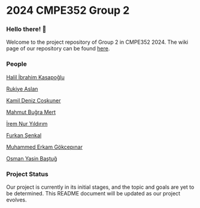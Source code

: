 # 2024 CMPE352 Group 2

### Hello there! 👋

Welcome to the project repository of Group 2 in CMPE352 2024. The wiki page of our repository can be found [here](https://github.com/bounswe/bounswe2024group2/wiki).

### People 
[Halil İbrahim Kasapoğlu](https://github.com/bounswe/bounswe2024group2/wiki/Halil-%C4%B0brahim-Kasapo%C4%9Flu)

[Rukiye Aslan](https://github.com/bounswe/bounswe2024group2/wiki/Rukiye-Aslan)

[Kamil Deniz Coşkuner](https://github.com/bounswe/bounswe2024group2/wiki/Kamil-Deniz-Co%C5%9Fkuner)

[Mahmut Buğra Mert](https://github.com/bounswe/bounswe2024group2/wiki/Mahmut-Bu%C4%9Fra-Mert)

[İrem Nur Yıldırım]()

[Furkan Şenkal](https://github.com/bounswe/bounswe2024group2/wiki/Furkan-%C5%9Eenkal)

[Muhammed Erkam Gökcepınar](https://github.com/bounswe/bounswe2024group2/wiki/Muhammed-Erkam-G%C3%B6kcep%C4%B1nar)

[Osman Yasin Baştuğ](https://github.com/bounswe/bounswe2024group2/wiki/Yasin-Ba%C5%9Ftu%C4%9F)


### Project Status 

Our project is currently in its initial stages, and the topic and goals are yet to be determined. This README document will be updated as our project evolves.
